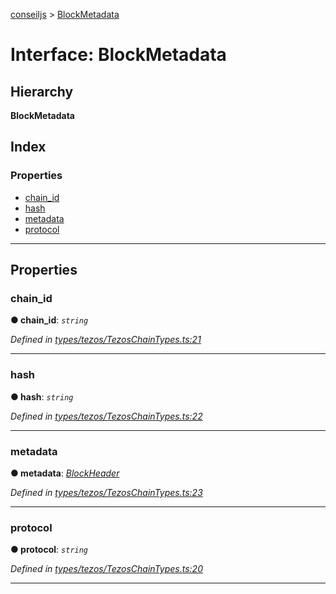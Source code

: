[conseiljs](../README.md) > [BlockMetadata](../interfaces/blockmetadata.md)

# Interface: BlockMetadata

## Hierarchy

**BlockMetadata**

## Index

### Properties

* [chain_id](blockmetadata.md#chain_id)
* [hash](blockmetadata.md#hash)
* [metadata](blockmetadata.md#metadata)
* [protocol](blockmetadata.md#protocol)

---

## Properties

<a id="chain_id"></a>

###  chain_id

**● chain_id**: *`string`*

*Defined in [types/tezos/TezosChainTypes.ts:21](https://github.com/Cryptonomic/ConseilJS/blob/9f42371/src/types/tezos/TezosChainTypes.ts#L21)*

___
<a id="hash"></a>

###  hash

**● hash**: *`string`*

*Defined in [types/tezos/TezosChainTypes.ts:22](https://github.com/Cryptonomic/ConseilJS/blob/9f42371/src/types/tezos/TezosChainTypes.ts#L22)*

___
<a id="metadata"></a>

###  metadata

**● metadata**: *[BlockHeader](blockheader.md)*

*Defined in [types/tezos/TezosChainTypes.ts:23](https://github.com/Cryptonomic/ConseilJS/blob/9f42371/src/types/tezos/TezosChainTypes.ts#L23)*

___
<a id="protocol"></a>

###  protocol

**● protocol**: *`string`*

*Defined in [types/tezos/TezosChainTypes.ts:20](https://github.com/Cryptonomic/ConseilJS/blob/9f42371/src/types/tezos/TezosChainTypes.ts#L20)*

___

